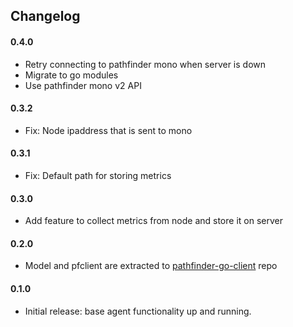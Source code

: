 ## Changelog

#### 0.4.0
- Retry connecting to pathfinder mono when server is down
- Migrate to go modules
- Use pathfinder mono v2 API

#### 0.3.2
- Fix: Node ipaddress that is sent to mono

#### 0.3.1
- Fix: Default path for storing metrics

#### 0.3.0
- Add feature to collect metrics from node and store it on server

#### 0.2.0
- Model and pfclient are extracted to [pathfinder-go-client](https://github.com/pathfinder-cm/pathfinder-go-client) repo

#### 0.1.0
- Initial release: base agent functionality up and running.
